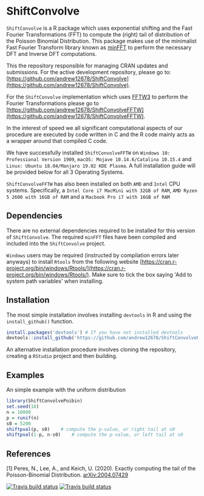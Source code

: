 # ShiftConvolve
`ShiftConvolve` is a R package which uses exponential shifting and the Fast Fourier Transformations (FFT) to compute the (right) tail of distribution of the Poisson Binomial Distribution. 
This package makes use of the minimalist Fast Fourier Transform library known as [minFFT](https://github.com/aimukhin/minfft) to perform the necessary DFT and Inverse DFT computations.

This the repository responsible for managing CRAN updates and submissions. For the active development repository, please go to: [https://github.com/andrew12678/ShiftConvolve](https://github.com/andrew12678/ShiftConvolve). 

For the `ShiftConvolve` implementation which uses [FFTW3](http://www.fftw.org/) to perform the Fourier Transformations please go to [https://github.com/andrew12678/ShiftConvolveFFTW](https://github.com/andrew12678/ShiftConvolveFFTW).

In the interest of speed we all significant computational aspects of our procedure are executed by code written in C and the R code mainly acts as a wrapper around that compiled C code.

We have successfully installed `ShiftConvolveFFTW` on `Windows 10: Professional Version 1909`, `macOS: Mojave 10.14.6/Catalina 10.15.4` and `Linux: Ubuntu 18.04/Manjaro 19.02 KDE Plasma`. A full installation guide will be provided below for all 3 Operating Systems.

`ShiftConvolveFFTW` has also been installed on both `AMD` and `Intel` CPU systems. Specifically, a  `Intel Core i7 MacMini with 32GB of RAM`, `AMD Ryzen 5 2600 with 16GB of RAM` and a `Macbook Pro i7 with 16GB of RAM` 

## Dependencies

There are no external dependencies required to be installed for this version of `ShiftConvolve`. The required `minFFT` files have been compiled and included into the `ShiftConvolve` project.    

`Windows` users may be required (instructed by compilation errors later anyways) to install `Rtools` from the following website [https://cran.r-project.org/bin/windows/Rtools/](https://cran.r-project.org/bin/windows/Rtools/). Make sure to tick the box saying 'Add to system path variables' when installing. 

## Installation

The most simple installation involves installing `devtools` in R and using the `install_github()` function.

```R
install.packages('devtools') # If you have not installed devtools
devtools::install_github('https://github.com/andrew12678/ShiftConvolvePoibin.git')
```

An alternative installation procedure involves cloning the repository, creating a `RStudio` project and then building. 

## Examples

An simple example with the uniform distribution

```R
library(ShiftConvolvePoibin)
set.seed(18)
n = 10000
p = runif(n)
s0 = 5200
shiftpval(p, s0)	# compute the p-value, or right tail at s0
shiftpval(1-p, n-s0)	# compute the p-value, or left tail at s0
```

## References
<a id="1">[1]</a> 
Peres, N., Lee, A., and Keich, U. (2020). Exactly computing the tail of the Poisson-Binomial Distribution. 
[arXiv:2004.07429](https://arxiv.org/abs/2004.07429)

<!-- badges: start -->
[![Travis build status](https://travis-ci.com/andrew12678/ShiftConvolvePoibin.svg?branch=master)](https://travis-ci.com/andrew12678/ShiftConvolvePoibin)
[![Travis build status](https://travis-ci.org/andrew12678/ShiftConvolvePoibin.svg?branch=master)](https://travis-ci.org/andrew12678/ShiftConvolvePoibin)
<!-- badges: end -->
